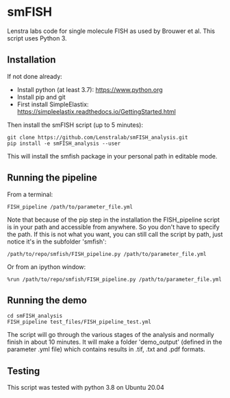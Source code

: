 # smFISH
Lenstra labs code for single molecule FISH as used by Brouwer et al. This script uses Python 3.

## Installation
If not done already:
- Install python (at least 3.7): https://www.python.org
- Install pip and git
- First install SimpleElastix: https://simpleelastix.readthedocs.io/GettingStarted.html

Then install the smFISH script (up to 5 minutes):

    git clone https://github.com/Lenstralab/smFISH_analysis.git
    pip install -e smFISH_analysis --user

This will install the smfish package in your personal path in editable mode.

## Running the pipeline
From a terminal:

    FISH_pipeline /path/to/parameter_file.yml

Note that because of the pip step in the installation the FISH_pipeline script is in your path
and accessible from anywhere. So you don't have to specify the path. If this is not what you
want, you can still call the script by path, just notice it's in the subfolder 'smfish':

    /path/to/repo/smfish/FISH_pipeline.py /path/to/parameter_file.yml

Or from an ipython window:

    %run /path/to/repo/smfish/FISH_pipeline.py /path/to/parameter_file.yml

## Running the demo

    cd smFISH_analysis
    FISH_pipeline test_files/FISH_pipeline_test.yml

The script will go through the various stages of the analysis and normally finish in about 10 minutes.
It will make a folder 'demo_output' (defined in the parameter .yml file) which contains results in .tif, .txt and .pdf
formats.

## Testing
This script was tested with python 3.8 on Ubuntu 20.04
